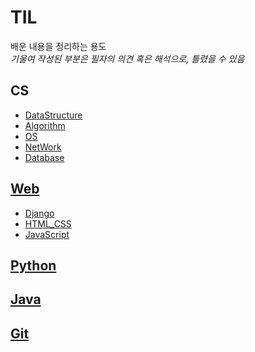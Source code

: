 # TIL

배운 내용을 정리하는 용도  
*기울여 작성된 부분은 필자의 의견 혹은 해석으로, 틀렸을 수 있음*
## CS
- [DataStructure](./CS/DataStructure/)
- [Algorithm](./CS/Algorithm/Algorithm.md)
- [OS](./CS/OS/OS.md)
- [NetWork]()
- [Database](./CS/DataBase/DataBase.md)
## [Web](./Web/Web_Application.md)
- [Django](./Web/Django/Django.md)
- [HTML_CSS](./Web/HTML_CSS/1.CSS.md)
- [JavaScript](./Web/JavaScript/1.%20DOM.md)
## [Python](./Python/Python.md)
## [Java](./Java/Java.md)
## [Git](./Git/Git.md)